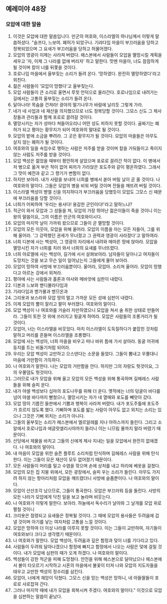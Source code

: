 ## 예레미야 48장

### 모압에 대한 말씀
1. 이것은 모압에 대한 말씀입니다. 만군의 여호와, 이스라엘의 하나님께서 이렇게 말씀하셨다. "슬프다, 느보여. 폐허가 되었구나. 기랴다임 마을이 부끄러움을 당하고 정복되었으며 그 요새가 부끄러움을 당하고 허물어졌다.
2. 모압의 영광이 이제는 사라져 버렸다. 헤스본에서 사람들이 모압을 멸망시킬 계획을 세우고 '자, 이제 그 나라를 없애 버리자' 하고 말한다. 맛멘 마을아, 너도 잠잠하게 될 것이며 칼이 너를 뒤쫓을 것이다.
3. 호로나임 마을에서 울부짖는 소리가 들려 온다. '망하였다. 완전히 멸망하였다'라고 외친다.
4. 젊은 사람들이 '모압이 망했다'고 울부짖는다.
5. 모압 사람들이 큰 소리로 울면서 루힛 언덕으로 올라간다. 호로나임으로 내려가는 길에서는 고통의 울부짖는 소리가 들려 온다.
6. 달아나라! 목숨을 건져라! 광야의 떨기나무가 바람에 날리듯 그렇게 가라.
7. 네가 네 사업과 네 재산을 의지했으므로 너도 정복당할 것이다. 그모스 신도 그 제사장들과 관리들과 함께 포로로 끌려갈 것이다.
8. 멸망시키는 자가 성마다 쳐들어오리니 어떤 성도 피하지 못할 것이다. 골짜기는 폐허가 되고 평야는 황무지가 되어 여호와의 말대로 될 것이다.
9. 모압의 밭에 소금을 뿌려라. 그 곳은 황무지가 될 것이다. 모압의 마을들은 아무도 살지 않는 폐허가 될 것이다.
10. 여호와의 일을 속임수로 행하는 사람은 저주를 받을 것이며 칼을 거둬들이고 죽이지 않는 사람도 저주를 받을 것이다.
11. 모압 백성은 젊었을 때부터 평안하게 살았으며 포로로 끌려간 적이 없다. 이 병에서 저 병으로 옮겨 부은 적이 없어 찌끼가 가라앉은 포도주와 같이 평온하였다. 그래서 그 맛이 예전과 같고 그 향기가 변함이 없다.
12. 하지만 보아라. 내가 사람을 보내어 너희를 병에서 쏟아 버릴 날이 곧 올 것이다. 나 여호와의 말이다. 그들은 모압의 병을 비워 버릴 것이며 잔들을 깨뜨려 버릴 것이다.
13. 이스라엘 백성이 벧엘 신을 의지하다가 부끄러움을 당했듯이 모압도 그모스 신 때문에 부끄러움을 당할 것이다.
14. 너희가 어찌하여 '우리는 용사다! 용감한 군인이다!'라고 말하느냐?
15. 적군이 와서 모압과 그 성들을 쳐, 모압의 가장 뛰어난 젊은이들이 죽을 것이니 이는 왕의 말씀이요, 그의 이름은 만군의 여호와이시다.
16. 모압의 마지막 날이 가까워 왔으므로 그들이 곧 멸망할 것이다.
17. 모압의 모든 이웃아, 모압을 위해 울어라. 모압의 이름을 아는 모든 자들아, 그를 위해 울어라. '그 강력했던 권세가 무너졌고 그 권력과 영광이 사라졌다'고 말하여라.
18. 너희 디본에 사는 백성아, 그 영광의 자리에서 내려와 메마른 땅에 앉아라. 모압을 멸망시킨 자가 너희를 치러 와서 너희의 요새를 무너뜨렸다.
19. 너희 아로엘에 사는 백성아, 길가에 서서 살펴보아라. 남자들이 달아나고 여자들이 도망치는 것을 보고 무슨 일이 일어났는지 그들에게 물어 보아라.
20. 모압이 망하여 사방에 부끄러움뿐이다. 울어라, 모압아. 소리쳐 울어라. 모압이 망했다고 아르논 강에서 외쳐라.
21. 평야에 사는 사람들과 홀론과 야사와 메바앗에 심판이 내렸다.
22. 디본과 느보와 벧디불라다임과
23. 기랴다임과 벧가물과 벧므온과
24. 그리욧과 보스라와 모압 땅의 멀고 가까운 모든 성에 심판이 내렸다.
25. 이제 모압의 뿔이 잘리고 팔이 부러졌다. 여호와의 말이다.
26. 모압 백성이 나 여호와를 거슬러 자만하였으니 모압을 쳐서 술 취한 상태로 만들어라. 그들이 토한 것 위에 쓰러지고 뒹굴게 하여라. 모압은 사람들의 조롱거리가 될 것이다.
27. 모압아, 너는 이스라엘을 비웃었다. 마치 이스라엘이 도둑질하다가 붙잡힌 것처럼 말하고 머리를 흔들며 이스라엘을 조롱했다.
28. 모압에 사는 백성아, 너희 마을을 비우고 떠나 바위 틈에 가서 살아라. 동굴 어귀에 둥지를 트는 비둘기처럼 되어라.
29. 우리는 모압 백성이 교만하고 으스댄다는 소문을 들었다. 그들이 뽐내고 우쭐대니 마음에 거만함이 가득하다.
30. 나 여호와가 말한다. 나는 모압의 거만함을 안다. 하지만 그의 자랑도 헛것이요, 그의 우쭐댐도 헛것이다.
31. 그러므로 내가 모압을 위해 울고 모압의 모든 백성을 위해 통곡하며 길헤레스 사람들을 위해 슬피 운다.
32. 내가 야셀 백성보다 십마의 포도나무를 위해 더 운다. 옛적에는 너의 덩굴이 바다를 넘어 야셀 바다까지 뻗쳤으나, 멸망시키는 자가 네 열매와 포도를 빼앗아 갔다.
33. 모압 땅의 기름진 들판에서 기쁨과 행복이 사라져 버렸다. 내가 포도주틀에 포도주가 흐르지 않도록 했다. 기뻐하며 포도를 밟는 사람이 아무도 없고 외치는 소리는 있으나 그것은 기뻐 외치는 소리가 아니다.
34. 그들의 울부짖는 소리가 헤스본에서 엘르알레를 지나 야하스까지 들린다. 그리고 소알에서 호로나임과 에글랏셀리시야까지 들리니 이는 니므림 물까지 말라 버렸기 때문이다.
35. 산당에서 제물을 바치고 그들의 신에게 제사 지내는 일을 모압에서 완전히 없애겠다. 나 여호와의 말이다.
36. 내 마음이 모압을 위한 슬픈 플루트 소리처럼 탄식하며 길헤레스 사람을 위해 탄식한다. 이는 그들이 모은 재산이 모두 없어졌기 때문이다.
37. 모든 사람들이 머리를 밀고 수염을 깎으며 손에 상처를 내고 허리에 베옷을 걸쳤다.
38. 모압의 모든 집 지붕 위에서, 모든 광장에서, 슬피 우는 소리가 들린다. 아무도 가지려 하지 않는 항아리처럼 모압을 깨뜨렸더니 사방에 슬픔뿐이다. 나 여호와의 말이다.
39. 모압이 산산조각 났으므로, 그들이 통곡한다. 모압은 부끄러워 등을 돌린다. 사방의 모든 나라가 모압에게 닥친 일을 보고 놀라며 비웃는다.
40. 나 여호와가 이렇게 말한다. 보아라. 하늘에서 독수리가 날아와 그 날개를 모압 위로 펼칠 것이니
41. 크리욧은 점령되고 요새들은 정복될 것이다. 그 때에 모압의 용사들은 두려움에 겁낼 것이며 아기를 낳는 여자처럼 고통을 느낄 것이다.
42. 모압은 망하여 더 이상 나라를 이루지 못할 것이다. 이는 그들이 교만하여, 자기들이 여호와보다 크다고 생각했기 때문이다.
43. 나 여호와가 말한다. 모압 백성아, 두려움과 깊은 함정과 덫이 너를 기다리고 있다.
44. 사람들이 두려워 달아나겠으나 함정에 빠지고 함정에서 나오는 사람은 덫에 걸릴 것이다. 내가 모압에 심판의 때가 오게 하겠다. 나 여호와의 말이다.
45. 백성들이 강한 적군을 피해 도망쳤다. 안전을 위해 헤스본으로 달아났으나 헤스본에서 불이 타오르기 시작하고 시혼의 마을에서 불꽃이 터져 나와 모압의 지도자들을 태우고 교만한 백성의 정수리를 삼킨다.
46. 모압아, 너에게 재앙이 닥쳤다. 그모스 신을 믿는 백성은 망하니, 네 아들딸들이 포로로 사로잡혀 간다.
47. 그러나 마지막 때에 내가 모압을 회복시켜 주겠다. 여호와의 말이다." 이것으로 모압을 심판하는 말씀이 끝났다.